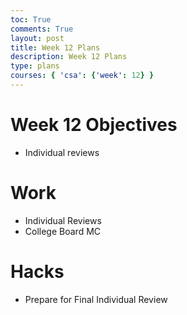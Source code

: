 ```yaml
---
toc: True
comments: True
layout: post
title: Week 12 Plans
description: Week 12 Plans
type: plans
courses: { 'csa': {'week': 12} }
---
```


# Week 12 Objectives
- Individual reviews

# Work
- Individual Reviews
- College Board MC

# Hacks
- Prepare for Final Individual Review

